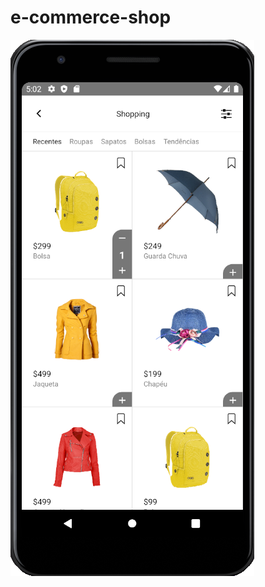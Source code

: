 # e-commerce-shop

![gif](https://github.com/hsjferson/e-commerce-shop/blob/main/assets/images/shopping.png)
 

